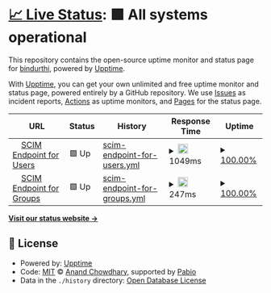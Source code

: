 # [📈 Live Status](https://bindurthi.github.io/myscim-site-monitoring): <!--live status--> **🟩 All systems operational**

This repository contains the open-source uptime monitor and status page for [bindurthi](https://bindurthi.github.io/myscim-site-monitoring), powered by [Upptime](https://github.com/upptime/upptime).

With [Upptime](https://upptime.js.org), you can get your own unlimited and free uptime monitor and status page, powered entirely by a GitHub repository. We use [Issues](https://github.com/bindurthi/myscim-site-monitoring/issues) as incident reports, [Actions](https://github.com/bindurthi/myscim-site-monitoring/actions) as uptime monitors, and [Pages](https://bindurthi.github.io/myscim-site-monitoring) for the status page.

<!--start: status pages-->
<!-- This summary is generated by Upptime (https://github.com/upptime/upptime) -->
<!-- Do not edit this manually, your changes will be overwritten -->
<!-- prettier-ignore -->
| URL | Status | History | Response Time | Uptime |
| --- | ------ | ------- | ------------- | ------ |
| <img alt="" src="https://icons.duckduckgo.com/ip3/scim-test-app1.azurewebsites.net.ico" height="13"> [SCIM Endpoint for Users](https://scim-test-app1.azurewebsites.net/scim/users) | 🟩 Up | [scim-endpoint-for-users.yml](https://github.com/bindurthi-git/myscim-site-monitoring/commits/HEAD/history/scim-endpoint-for-users.yml) | <details><summary><img alt="Response time graph" src="./graphs/scim-endpoint-for-users/response-time-week.png" height="20"> 1049ms</summary><br><a href="https://bindurthi.github.io/myscim-site-monitoring/history/scim-endpoint-for-users"><img alt="Response time 981" src="https://img.shields.io/endpoint?url=https%3A%2F%2Fraw.githubusercontent.com%2Fbindurthi-git%2Fmyscim-site-monitoring%2FHEAD%2Fapi%2Fscim-endpoint-for-users%2Fresponse-time.json"></a><br><a href="https://bindurthi.github.io/myscim-site-monitoring/history/scim-endpoint-for-users"><img alt="24-hour response time 817" src="https://img.shields.io/endpoint?url=https%3A%2F%2Fraw.githubusercontent.com%2Fbindurthi-git%2Fmyscim-site-monitoring%2FHEAD%2Fapi%2Fscim-endpoint-for-users%2Fresponse-time-day.json"></a><br><a href="https://bindurthi.github.io/myscim-site-monitoring/history/scim-endpoint-for-users"><img alt="7-day response time 1049" src="https://img.shields.io/endpoint?url=https%3A%2F%2Fraw.githubusercontent.com%2Fbindurthi-git%2Fmyscim-site-monitoring%2FHEAD%2Fapi%2Fscim-endpoint-for-users%2Fresponse-time-week.json"></a><br><a href="https://bindurthi.github.io/myscim-site-monitoring/history/scim-endpoint-for-users"><img alt="30-day response time 945" src="https://img.shields.io/endpoint?url=https%3A%2F%2Fraw.githubusercontent.com%2Fbindurthi-git%2Fmyscim-site-monitoring%2FHEAD%2Fapi%2Fscim-endpoint-for-users%2Fresponse-time-month.json"></a><br><a href="https://bindurthi.github.io/myscim-site-monitoring/history/scim-endpoint-for-users"><img alt="1-year response time 981" src="https://img.shields.io/endpoint?url=https%3A%2F%2Fraw.githubusercontent.com%2Fbindurthi-git%2Fmyscim-site-monitoring%2FHEAD%2Fapi%2Fscim-endpoint-for-users%2Fresponse-time-year.json"></a></details> | <details><summary><a href="https://bindurthi.github.io/myscim-site-monitoring/history/scim-endpoint-for-users">100.00%</a></summary><a href="https://bindurthi.github.io/myscim-site-monitoring/history/scim-endpoint-for-users"><img alt="All-time uptime 99.82%" src="https://img.shields.io/endpoint?url=https%3A%2F%2Fraw.githubusercontent.com%2Fbindurthi-git%2Fmyscim-site-monitoring%2FHEAD%2Fapi%2Fscim-endpoint-for-users%2Fuptime.json"></a><br><a href="https://bindurthi.github.io/myscim-site-monitoring/history/scim-endpoint-for-users"><img alt="24-hour uptime 100.00%" src="https://img.shields.io/endpoint?url=https%3A%2F%2Fraw.githubusercontent.com%2Fbindurthi-git%2Fmyscim-site-monitoring%2FHEAD%2Fapi%2Fscim-endpoint-for-users%2Fuptime-day.json"></a><br><a href="https://bindurthi.github.io/myscim-site-monitoring/history/scim-endpoint-for-users"><img alt="7-day uptime 100.00%" src="https://img.shields.io/endpoint?url=https%3A%2F%2Fraw.githubusercontent.com%2Fbindurthi-git%2Fmyscim-site-monitoring%2FHEAD%2Fapi%2Fscim-endpoint-for-users%2Fuptime-week.json"></a><br><a href="https://bindurthi.github.io/myscim-site-monitoring/history/scim-endpoint-for-users"><img alt="30-day uptime 100.00%" src="https://img.shields.io/endpoint?url=https%3A%2F%2Fraw.githubusercontent.com%2Fbindurthi-git%2Fmyscim-site-monitoring%2FHEAD%2Fapi%2Fscim-endpoint-for-users%2Fuptime-month.json"></a><br><a href="https://bindurthi.github.io/myscim-site-monitoring/history/scim-endpoint-for-users"><img alt="1-year uptime 99.82%" src="https://img.shields.io/endpoint?url=https%3A%2F%2Fraw.githubusercontent.com%2Fbindurthi-git%2Fmyscim-site-monitoring%2FHEAD%2Fapi%2Fscim-endpoint-for-users%2Fuptime-year.json"></a></details>
| <img alt="" src="https://icons.duckduckgo.com/ip3/scim-test-app1.azurewebsites.net.ico" height="13"> [SCIM Endpoint for Groups](https://scim-test-app1.azurewebsites.net/scim/groups) | 🟩 Up | [scim-endpoint-for-groups.yml](https://github.com/bindurthi-git/myscim-site-monitoring/commits/HEAD/history/scim-endpoint-for-groups.yml) | <details><summary><img alt="Response time graph" src="./graphs/scim-endpoint-for-groups/response-time-week.png" height="20"> 247ms</summary><br><a href="https://bindurthi.github.io/myscim-site-monitoring/history/scim-endpoint-for-groups"><img alt="Response time 269" src="https://img.shields.io/endpoint?url=https%3A%2F%2Fraw.githubusercontent.com%2Fbindurthi-git%2Fmyscim-site-monitoring%2FHEAD%2Fapi%2Fscim-endpoint-for-groups%2Fresponse-time.json"></a><br><a href="https://bindurthi.github.io/myscim-site-monitoring/history/scim-endpoint-for-groups"><img alt="24-hour response time 194" src="https://img.shields.io/endpoint?url=https%3A%2F%2Fraw.githubusercontent.com%2Fbindurthi-git%2Fmyscim-site-monitoring%2FHEAD%2Fapi%2Fscim-endpoint-for-groups%2Fresponse-time-day.json"></a><br><a href="https://bindurthi.github.io/myscim-site-monitoring/history/scim-endpoint-for-groups"><img alt="7-day response time 247" src="https://img.shields.io/endpoint?url=https%3A%2F%2Fraw.githubusercontent.com%2Fbindurthi-git%2Fmyscim-site-monitoring%2FHEAD%2Fapi%2Fscim-endpoint-for-groups%2Fresponse-time-week.json"></a><br><a href="https://bindurthi.github.io/myscim-site-monitoring/history/scim-endpoint-for-groups"><img alt="30-day response time 276" src="https://img.shields.io/endpoint?url=https%3A%2F%2Fraw.githubusercontent.com%2Fbindurthi-git%2Fmyscim-site-monitoring%2FHEAD%2Fapi%2Fscim-endpoint-for-groups%2Fresponse-time-month.json"></a><br><a href="https://bindurthi.github.io/myscim-site-monitoring/history/scim-endpoint-for-groups"><img alt="1-year response time 269" src="https://img.shields.io/endpoint?url=https%3A%2F%2Fraw.githubusercontent.com%2Fbindurthi-git%2Fmyscim-site-monitoring%2FHEAD%2Fapi%2Fscim-endpoint-for-groups%2Fresponse-time-year.json"></a></details> | <details><summary><a href="https://bindurthi.github.io/myscim-site-monitoring/history/scim-endpoint-for-groups">100.00%</a></summary><a href="https://bindurthi.github.io/myscim-site-monitoring/history/scim-endpoint-for-groups"><img alt="All-time uptime 99.82%" src="https://img.shields.io/endpoint?url=https%3A%2F%2Fraw.githubusercontent.com%2Fbindurthi-git%2Fmyscim-site-monitoring%2FHEAD%2Fapi%2Fscim-endpoint-for-groups%2Fuptime.json"></a><br><a href="https://bindurthi.github.io/myscim-site-monitoring/history/scim-endpoint-for-groups"><img alt="24-hour uptime 100.00%" src="https://img.shields.io/endpoint?url=https%3A%2F%2Fraw.githubusercontent.com%2Fbindurthi-git%2Fmyscim-site-monitoring%2FHEAD%2Fapi%2Fscim-endpoint-for-groups%2Fuptime-day.json"></a><br><a href="https://bindurthi.github.io/myscim-site-monitoring/history/scim-endpoint-for-groups"><img alt="7-day uptime 100.00%" src="https://img.shields.io/endpoint?url=https%3A%2F%2Fraw.githubusercontent.com%2Fbindurthi-git%2Fmyscim-site-monitoring%2FHEAD%2Fapi%2Fscim-endpoint-for-groups%2Fuptime-week.json"></a><br><a href="https://bindurthi.github.io/myscim-site-monitoring/history/scim-endpoint-for-groups"><img alt="30-day uptime 100.00%" src="https://img.shields.io/endpoint?url=https%3A%2F%2Fraw.githubusercontent.com%2Fbindurthi-git%2Fmyscim-site-monitoring%2FHEAD%2Fapi%2Fscim-endpoint-for-groups%2Fuptime-month.json"></a><br><a href="https://bindurthi.github.io/myscim-site-monitoring/history/scim-endpoint-for-groups"><img alt="1-year uptime 99.82%" src="https://img.shields.io/endpoint?url=https%3A%2F%2Fraw.githubusercontent.com%2Fbindurthi-git%2Fmyscim-site-monitoring%2FHEAD%2Fapi%2Fscim-endpoint-for-groups%2Fuptime-year.json"></a></details>

<!--end: status pages-->

[**Visit our status website →**](https://bindurthi.github.io/myscim-site-monitoring)

## 📄 License

- Powered by: [Upptime](https://github.com/upptime/upptime)
- Code: [MIT](./LICENSE) © [Anand Chowdhary](https://anandchowdhary.com), supported by [Pabio](https://pabio.com)
- Data in the `./history` directory: [Open Database License](https://opendatacommons.org/licenses/odbl/1-0/)
